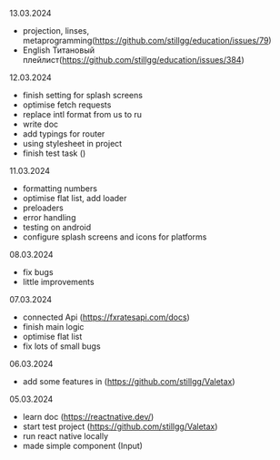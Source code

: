 13.03.2024
- projection, linses, metaprogramming(https://github.com/stillgg/education/issues/79)
- English Титановый плейлист(https://github.com/stillgg/education/issues/384)

12.03.2024
- finish setting for splash screens
- optimise fetch requests
- replace intl format from us to ru
- write doc
- add typings for router
- using stylesheet in project
- finish test task ()

11.03.2024
- formatting numbers
- optimise flat list, add loader
- preloaders
- error handling
- testing on android
- configure splash screens and icons for platforms

08.03.2024
- fix bugs
- little improvements

07.03.2024
- connected Api (https://fxratesapi.com/docs)
- finish main logic
- optimise flat list
- fix lots of small bugs

06.03.2024
- add some features in (https://github.com/stillgg/Valetax)

05.03.2024
- learn doc (https://reactnative.dev/)
- start test project (https://github.com/stillgg/Valetax)
- run react native locally
- made simple component (Input)

